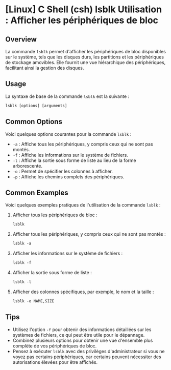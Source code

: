 # [Linux] C Shell (csh) lsblk Utilisation : Afficher les périphériques de bloc

## Overview
La commande `lsblk` permet d'afficher les périphériques de bloc disponibles sur le système, tels que les disques durs, les partitions et les périphériques de stockage amovibles. Elle fournit une vue hiérarchique des périphériques, facilitant ainsi la gestion des disques.

## Usage
La syntaxe de base de la commande `lsblk` est la suivante :

```csh
lsblk [options] [arguments]
```

## Common Options
Voici quelques options courantes pour la commande `lsblk` :

- `-a` : Affiche tous les périphériques, y compris ceux qui ne sont pas montés.
- `-f` : Affiche les informations sur le système de fichiers.
- `-l` : Affiche la sortie sous forme de liste au lieu de la forme arborescente.
- `-o` : Permet de spécifier les colonnes à afficher.
- `-p` : Affiche les chemins complets des périphériques.

## Common Examples
Voici quelques exemples pratiques de l'utilisation de la commande `lsblk` :

1. Afficher tous les périphériques de bloc :
   ```csh
   lsblk
   ```

2. Afficher tous les périphériques, y compris ceux qui ne sont pas montés :
   ```csh
   lsblk -a
   ```

3. Afficher les informations sur le système de fichiers :
   ```csh
   lsblk -f
   ```

4. Afficher la sortie sous forme de liste :
   ```csh
   lsblk -l
   ```

5. Afficher des colonnes spécifiques, par exemple, le nom et la taille :
   ```csh
   lsblk -o NAME,SIZE
   ```

## Tips
- Utilisez l'option `-f` pour obtenir des informations détaillées sur les systèmes de fichiers, ce qui peut être utile pour le dépannage.
- Combinez plusieurs options pour obtenir une vue d'ensemble plus complète de vos périphériques de bloc.
- Pensez à exécuter `lsblk` avec des privilèges d'administrateur si vous ne voyez pas certains périphériques, car certains peuvent nécessiter des autorisations élevées pour être affichés.